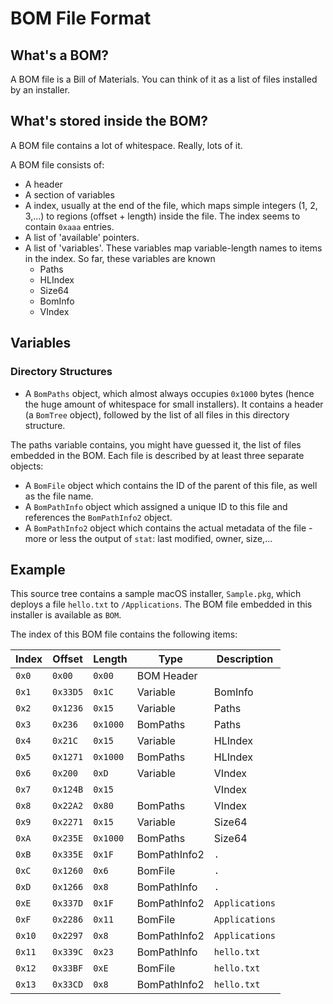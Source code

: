 ﻿# BOM File Format

## What's a BOM?

A BOM file is a Bill of Materials. You can think of it as a list of files installed by an installer.

## What's stored inside the BOM?

A BOM file contains a lot of whitespace. Really, lots of it.

A BOM file consists of:

* A header
* A section of variables
* A index, usually at the end of the file, which maps simple integers (1, 2, 3,...) to regions (offset + length) inside the file. The index seems to contain `0xaaa` entries.
* A list of 'available' pointers.
* A list of 'variables'. These variables map variable-length names to items in the index. So far, these variables are known
  * Paths
  * HLIndex
  * Size64
  * BomInfo
  * VIndex

## Variables

### Directory Structures

* A `BomPaths` object, which almost always occupies `0x1000` bytes (hence the huge amount of whitespace for small installers).
It contains a header (a `BomTree` object), followed by the list of all files in this directory structure.

The paths variable contains, you might have guessed it, the list of files embedded in the BOM. Each file is described by at least three separate objects:

* A `BomFile` object which contains the ID of the parent of this file, as well as the file name.
* A `BomPathInfo` object which assigned a unique ID to this file and references the `BomPathInfo2` object.
* A `BomPathInfo2` object which contains the actual metadata of the file - more or less the output of `stat`: last modified, owner, size,...

## Example

This source tree contains a sample macOS installer, `Sample.pkg`, which deploys a file `hello.txt` to `/Applications`. The BOM file embedded in this installer is available as `BOM`. 

The index of this BOM file contains the following items:

| Index  | Offset   | Length   | Type         | Description      |
| ------ | -------- | -------- | ---------    | ---------------- |
| `0x0`  | `0x00`   | `0x00`   | BOM Header   |                  |
| `0x1`  | `0x33D5` | `0x1C`   | Variable     | BomInfo          |
| `0x2`  | `0x1236` | `0x15`   | Variable     | Paths            |
| `0x3`  | `0x236`  | `0x1000` | BomPaths     | Paths            |
| `0x4`  | `0x21C`  | `0x15`   | Variable     | HLIndex          |
| `0x5`  | `0x1271` | `0x1000` | BomPaths     | HLIndex          |
| `0x6`  | `0x200`  | `0xD`    | Variable     | VIndex           |
| `0x7`  | `0x124B` | `0x15`   |              | VIndex           |
| `0x8`  | `0x22A2` | `0x80`   | BomPaths     | VIndex           |
| `0x9`  | `0x2271` | `0x15`   | Variable     | Size64           |
| `0xA`  | `0x235E` | `0x1000` | BomPaths     | Size64           |
| `0xB`  | `0x335E` | `0x1F`   | BomPathInfo2 | `.`              |
| `0xC`  | `0x1260` | `0x6`    | BomFile      | `.`              |
| `0xD`  | `0x1266` | `0x8`    | BomPathInfo  | `.`              |
| `0xE`  | `0x337D` | `0x1F`   | BomPathInfo2 | `Applications`   |
| `0xF`  | `0x2286` | `0x11`   | BomFile      | `Applications`   |
| `0x10` | `0x2297` | `0x8`    | BomPathInfo2 | `Applications`   |
| `0x11` | `0x339C` | `0x23`   | BomPathInfo  | `hello.txt`      |
| `0x12` | `0x33BF` | `0xE`    | BomFile      | `hello.txt`      |
| `0x13` | `0x33CD` | `0x8`    | BomPathInfo2 | `hello.txt`      |
